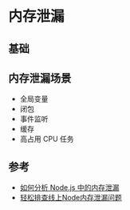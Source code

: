 # 内存泄漏

## 基础

## 内存泄漏场景

- 全局变量
- 闭包
- 事件监听
- 缓存
- 高占用 CPU 任务

## 参考

- [如何分析 Node.js 中的内存泄漏](https://zhuanlan.zhihu.com/p/25736931)
- [轻松排查线上Node内存泄漏问题](https://cnodejs.org/topic/58eb5d378cda07442731569f)
